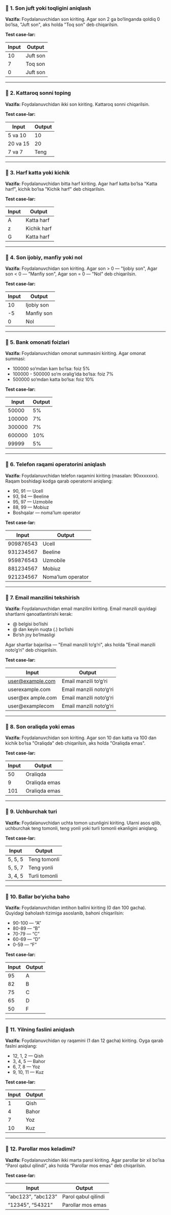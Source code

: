 ### 🔹 **1. Son juft yoki toqligini aniqlash**

**Vazifa:**
Foydalanuvchidan son kiriting.
Agar son 2 ga bo‘linganda qoldiq 0 bo‘lsa, "Juft son", aks holda "Toq son" deb chiqarilsin.

**Test case-lar:**

| Input | Output   |
| ----- | -------- |
| 10    | Juft son |
| 7     | Toq son  |
| 0     | Juft son |

---

### 🔹 **2. Kattaroq sonni toping**

**Vazifa:**
Foydalanuvchidan ikki son kiriting. Kattaroq sonni chiqarilsin.

**Test case-lar:**

| Input    | Output |
| -------- | ------ |
| 5 va 10  | 10     |
| 20 va 15 | 20     |
| 7 va 7   | Teng   |

---

### 🔹 **3. Harf katta yoki kichik**

**Vazifa:**
Foydalanuvchidan bitta harf kiriting.
Agar harf katta bo‘lsa "Katta harf", kichik bo‘lsa "Kichik harf" deb chiqarilsin.

**Test case-lar:**

| Input | Output      |
| ----- | ----------- |
| A     | Katta harf  |
| z     | Kichik harf |
| G     | Katta harf  |

---

### 🔹 **4. Son ijobiy, manfiy yoki nol**

**Vazifa:**
Foydalanuvchidan son kiriting.
Agar son > 0 — "Ijobiy son",
Agar son < 0 — "Manfiy son",
Agar son = 0 — "Nol" deb chiqarilsin.

**Test case-lar:**

| Input | Output     |
| ----- | ---------- |
| 10    | Ijobiy son |
| -5    | Manfiy son |
| 0     | Nol        |

---

### 🔹 **5. Bank omonati foizlari**

**Vazifa:**
Foydalanuvchidan omonat summasini kiriting.
Agar omonat summasi:

* 100000 so‘mdan kam bo‘lsa: foiz 5%
* 100000 - 500000 so‘m oralig‘ida bo‘lsa: foiz 7%
* 500000 so‘mdan katta bo‘lsa: foiz 10%

**Test case-lar:**

| Input  | Output |
| ------ | ------ |
| 50000  | 5%     |
| 100000 | 7%     |
| 300000 | 7%     |
| 600000 | 10%    |
| 99999  | 5%     |

---

### 🔹 **6. Telefon raqami operatorini aniqlash**

**Vazifa:**
Foydalanuvchidan telefon raqamini kiriting (masalan: 90xxxxxxx).
Raqam boshidagi kodga qarab operatorni aniqlang:

* 90, 91 — Ucell
* 93, 94 — Beeline
* 95, 97 — Uzmobile
* 88, 99 — Mobiuz
* Boshqalar — noma’lum operator

**Test case-lar:**

| Input     | Output            |
| --------- | ----------------- |
| 909876543 | Ucell             |
| 931234567 | Beeline           |
| 959876543 | Uzmobile          |
| 881234567 | Mobiuz            |
| 921234567 | Noma’lum operator |

---

### 🔹 **7. Email manzilini tekshirish**

**Vazifa:**
Foydalanuvchidan email manzilini kiriting.
Email manzili quyidagi shartlarni qanoatlantirishi kerak:

* @ belgisi bo‘lishi
* @ dan keyin nuqta (.) bo‘lishi
* Bo‘sh joy bo‘lmasligi

Agar shartlar bajarilsa — "Email manzili to‘g‘ri", aks holda "Email manzili noto‘g‘ri" deb chiqarilsin.

**Test case-lar:**

| Input                                       | Output                  |
| ------------------------------------------- | ----------------------- |
| [user@example.com](mailto:user@example.com) | Email manzili to‘g‘ri   |
| userexample.com                             | Email manzili noto‘g‘ri |
| user\@ex ample.com                          | Email manzili noto‘g‘ri |
| user\@examplecom                            | Email manzili noto‘g‘ri |

---

### 🔹 **8. Son oraliqda yoki emas**

**Vazifa:**
Foydalanuvchidan son kiriting.
Agar son 10 dan katta va 100 dan kichik bo‘lsa "Oraliqda" deb chiqarilsin, aks holda "Oraliqda emas".

**Test case-lar:**

| Input | Output        |
| ----- | ------------- |
| 50    | Oraliqda      |
| 9     | Oraliqda emas |
| 101   | Oraliqda emas |

---

### 🔹 **9. Uchburchak turi**

**Vazifa:**
Foydalanuvchidan uchta tomon uzunligini kiriting. Ularni asos qilib, uchburchak teng tomonli, teng yonli yoki turli tomonli ekanligini aniqlang.

**Test case-lar:**

| Input   | Output        |
| ------- | ------------- |
| 5, 5, 5 | Teng tomonli  |
| 5, 5, 7 | Teng yonli    |
| 3, 4, 5 | Turli tomonli |

---

### 🔹 **10. Ballar bo‘yicha baho**

**Vazifa:**
Foydalanuvchidan imtihon ballini kiriting (0 dan 100 gacha). Quyidagi baholash tizimiga asoslanib, bahoni chiqarilsin:

* 90-100 — “A”
* 80-89 — “B”
* 70-79 — “C”
* 60-69 — “D”
* 0-59 — “F”

**Test case-lar:**

| Input | Output |
| ----- | ------ |
| 95    | A      |
| 82    | B      |
| 75    | C      |
| 65    | D      |
| 50    | F      |

---

### 🔹 **11. Yilning faslini aniqlash**

**Vazifa:**
Foydalanuvchidan oy raqamini (1 dan 12 gacha) kiriting. Oyga qarab faslni aniqlang:

* 12, 1, 2 — Qish
* 3, 4, 5 — Bahor
* 6, 7, 8 — Yoz
* 9, 10, 11 — Kuz

**Test case-lar:**

| Input | Output |
| ----- | ------ |
| 1     | Qish   |
| 4     | Bahor  |
| 7     | Yoz    |
| 10    | Kuz    |

---

### 🔹 **12. Parollar mos keladimi?**

**Vazifa:**
Foydalanuvchidan ikki marta parol kiriting. Agar parollar bir xil bo‘lsa “Parol qabul qilindi”, aks holda “Parollar mos emas” deb chiqarilsin.

**Test case-lar:**

| Input              | Output              |
| ------------------ | ------------------- |
| “abc123”, “abc123” | Parol qabul qilindi |
| “12345”, “54321”   | Parollar mos emas   |



